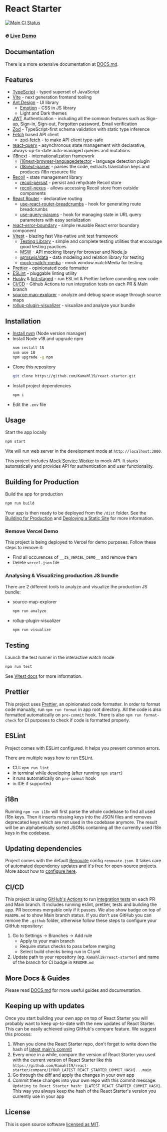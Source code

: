# React Starter

[![Main CI Status](https://github.com/Kamahl19/react-starter/workflows/CI/badge.svg?branch=main)](https://github.com/Kamahl19/react-starter/actions?query=workflow%3ACI+branch%3Amain)

### 🔥 [Live Demo](https://react-starter-kamahl19.vercel.app/)

## Documentation

There is a more extensive documentation at [DOCS.md](./DOCS.md).

## Features

- [TypeScript](https://www.typescriptlang.org/) - typed superset of JavaScript
- [Vite](https://vitejs.dev/) - next generation frontend tooling
- [Ant.Design](https://ant.design/) - UI library
  - [Emotion](https://emotion.sh/) - CSS in JS library
  - Light and Dark themes
- [JWT](https://jwt.io/) Authentication - including all the common features such as Sign-up, Sign-in, Sign-out, Forgotten password, Email verification
- [Zod](https://github.com/colinhacks/zod) - TypeScript-first schema validation with static type inference
- [Fetch](https://developer.mozilla.org/en-US/docs/Web/API/Fetch_API) based API client
  - [zod-fetch](https://github.com/mattpocock/zod-fetch) - to make API client type-safe
- [react-query](https://tanstack.com/query/) - asynchronous state management with declarative, always-up-to-date auto-managed queries and mutations
- [i18next](https://www.i18next.com/) - internationalization framework
  - [i18next-browser-languagedetector](https://github.com/i18next/i18next-browser-languageDetector) - language detection plugin
  - [i18next-parser](https://github.com/i18next/i18next-parser) - parses the code, extracts translation keys and produces i18n resource file
- [Recoil](https://recoiljs.org/) - state management library
  - [recoil-persist](https://github.com/polemius/recoil-persist) - persist and rehydrate Recoil store
  - [recoil-nexus](https://github.com/luisanton-io/recoil-nexus) - allows accessing Recoil store from outside components
- [React Router](https://reactrouter.com/) - declarative routing
  - [use-react-router-breadcrumbs](https://github.com/icd2k3/use-react-router-breadcrumbs) - hook for generating route breadcrumbs
  - [use-query-params](https://github.com/pbeshai/use-query-params) - hook for managing state in URL query parameters with easy serialization
- [react-error-boundary](https://github.com/bvaughn/react-error-boundary) - simple reusable React error boundary component
- [Vitest](https://vitest.dev/) - blazing fast Vite-native unit test framework
  - [Testing Library](https://testing-library.com/) - simple and complete testing utilities that encourage good testing practices
  - [MSW](https://mswjs.io/) - API mocking library for browser and Node.js
  - [@mswjs/data](https://mswjs.io/) - data modeling and relation library for testing
  - [mock-match-media](https://github.com/Ayc0/mock-match-media) - mock window.matchMedia for testing
- [Prettier](https://prettier.io/) - opinionated code formatter
- [ESLint](https://eslint.org/) - pluggable linting utility
- [Husky](https://github.com/typicode/husky) & [lint-staged](https://github.com/okonet/lint-staged) - run ESLint & Prettier before commiting new code
- [CI/CD](https://github.com/features/actions) - Github Actions to run integration tests on each PR & Main branch
- [source-map-explorer](https://github.com/danvk/source-map-explorer) - analyze and debug space usage through source maps
- [rollup-plugin-visualizer](https://github.com/btd/rollup-plugin-visualizer) - visualize and analyze your bundle

## Installation

- [Install nvm](https://github.com/nvm-sh/nvm) (Node version manager)
- Install Node v18 and upgrade npm
  ```bash
  nvm install 18
  nvm use 18
  npm upgrade -g npm
  ```
- Clone this repository
  ```bash
  git clone https://github.com/Kamahl19/react-starter.git
  ```
- Install project dependencies
  ```bash
  npm i
  ```
- Edit the `.env` file

## Usage

Start the app locally

```bash
npm start
```

Vite will run web server in the development mode at `http://localhost:3000`.

This project includes [Mock Service Worker](https://mswjs.io/) to mock API. It starts automatically and provides API for authentication and user functionality.

## Building for Production

Build the app for production

```bash
npm run build
```

Your app is then ready to be deployed from the `/dist` folder. See the [Building for Production](https://vitejs.dev/guide/build.html#browser-compatibility) and [Deploying a Static Site](https://vitejs.dev/guide/static-deploy.html) for more information.

### Remove Vercel Demo

This project is being deployed to Vercel for demo purposes. Follow these steps to remove it:

- Find all occurences of `__IS_VERCEL_DEMO__` and remove them
- Delete `vercel.json` file

### Analysing & Visualizing production JS bundle

There are 2 different tools to analyze and visualize the production JS bundle:

- source-map-explorer
  ```bash
  npm run analyze
  ```
- rollup-plugin-visualizer
  ```bash
  npm run visualize
  ```

## Testing

Launch the test runner in the interactive watch mode

```bash
npm run test
```

See [Vitest docs](https://vitest.dev/) for more information.

## Prettier

This project uses [Prettier](https://prettier.io/), an opinionated code formatter. In order to format code manually, run `npm run format` in app root directory. All the code is also formatted automatically on `pre-commit` hook. There is also `npm run format-check` for CI purposes to check if code is formatted properly.

## ESLint

Project comes with ESLint configured. It helps you prevent common errors.

There are multiple ways how to run ESLint.

- CLI: `npm run lint`
- in terminal while developing (after running `npm start`)
- it runs automatically on `pre-commit` hook
- in IDE if supported

## i18n

Running `npm run i18n` will first parse the whole codebase to find all used i18n keys. Then it inserts missing keys into the JSON files and removes deprecated keys which are not used in the codebase anymore. The result will be an alphabetically sorted JSONs containing all the currently used i18n keys in the codebase.

## Updating dependencies

Project comes with the default [Renovate](https://renovatebot.com) config `renovate.json`. It takes care of automated dependency updates and it's free for open-source projects. More about how to [configure here](https://renovatebot.com/docs).

## CI/CD

This project is using [GitHub's Actions](https://github.com/features/actions) to run [integration tests](.github/workflows/CI.yml) on each PR and Main branch. It includes running eslint, prettier, tests and building the app. PR becomes mergable only if it passes. We also show badge on top of `README.md` to show Main branch status. If you don't use GitHub you can remove the `.github` folder, otherwise follow these steps to configure your GitHub repository:

1. Go to Settings -> Branches -> Add rule
   - Apply to your main branch
   - Require status checks to pass before merging
   - Select build checks being run in CI.yml
2. Update path to your repository (eg. `Kamahl19/react-starter`) and name of the branch for CI badge in `README.md`

## More Docs & Guides

Please read [DOCS.md](./DOCS.md) for more useful guides and documentation.

## Keeping up with updates

Once you start building your own app on top of React Starter you will probably want to keep up-to-date with the new updates of React Starter. This can be easily achieved using GitHub's compare feature. We suggest this process:

1. When you clone the React Starter repo, don't forget to write down the hash of [latest main's commit](https://github.com/Kamahl19/react-starter/commits/main)
2. Every once in a while, compare the version of React Starter you used with the current version of React Starter like this `https://github.com/Kamahl19/react-starter/compare/{YOUR_LATEST_REACT_STARTER_COMMIT_HASH}...main`
3. Go through the diff and apply the changes in your own app
4. Commit these changes into your own repo with this commit message: `Updating to React Starter hash: {LATEST_REACT_STARTER_COMMIT_HASH}`. This way you always keep the hash of the React Starter's version you currently use in your app

## License

This is open source software [licensed as MIT](https://github.com/Kamahl19/react-starter/blob/main/LICENSE).
